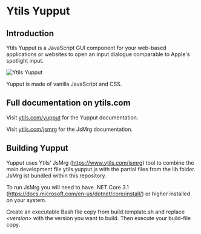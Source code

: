 # Ytils Yupput

## Introduction

Ytils Yupput is a JavaScript GUI component for your web-based applications or websites to open an input dialogue 
comparable to Apple's spotlight input.


![Ytils Yupput](https://www.ytils.com/static/img/yupput-first-impression.png "Ytils Yupput")

Yupput is made of vanilla JavaScript and CSS.

## Full documentation on ytils.com

Visit [ytils.com/yupput](https://www.ytils.com/yupput) for the Yupput documentation.

Visit [ytils.com/jsmrg](https://www.ytils.com/jsmrg) for the JsMrg documentation.

## Building Yupput

Yupput uses Ytils' JsMrg (https://www.ytils.com/jsmrg) tool to combine the main development file ytils.yupput.js with the 
partial files from the lib folder. JsMrg ist bundled within this repository.

To run JsMrg you will need to have .NET Core 3.1 (https://docs.microsoft.com/en-us/dotnet/core/install/) or higher 
installed on your system.

Create an executable Bash file copy from build.template.sh and replace *&lt;version&gt;* with the version you want to 
build. Then execute your build-file copy.

